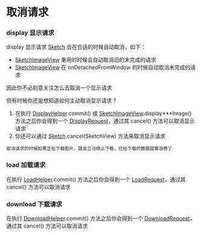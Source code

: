 # 取消请求

### display 显示请求

display 显示请求 [Sketch] 会在合适的时候自动取消，如下：
* [SketchImageView] 重用的时候会自动取消旧的未完成的请求
* [SketchImageView] 在 onDetachedFromWindow 的时候自动取消未完成的请求

因此你不必刻意关注怎么去取消一个显示请求

但有时候你还是想知道如何主动取消显示请求？
1. 在执行 [DisplayHelper].commit() 或 [SketchImageView].display***Image() 方法之后你会得到一个 [DisplayRequest]，通过其 cancel() 方法可以取消显示请求
2. 你还可以通过 [Sketch].cancel(SketchView) 方法来取消显示请求

``取消请求的时候如果正在下载图片，就会立马停止下载，已经下载的数据就算浪费了``

### load 加载请求

在执行 [LoadHelper].commit() 方法之后你会得到一个 [LoadRequest]，通过其 cancel() 方法可以取消请求

### download 下载请求

在执行 [DownloadHelper].commit() 方法之后你会得到一个 [DownloadRequest]，通过其 cancel() 方法可以取消请求

[Sketch]: ../../sketch/src/main/java/me/panpf/sketch/Sketch.java
[SketchImageView]: ../../sketch/src/main/java/me/panpf/sketch/SketchImageView.java
[DisplayHelper]:../../sketch/src/main/java/me/panpf/sketch/request/DisplayHelper.java
[DisplayRequest]:../../sketch/src/main/java/me/panpf/sketch/request/DisplayRequest.java
[LoadHelper]:../../sketch/src/main/java/me/panpf/sketch/request/LoadHelper.java
[LoadRequest]:../../sketch/src/main/java/me/panpf/sketch/request/LoadRequest.java
[DownloadHelper]:../../sketch/src/main/java/me/panpf/sketch/request/DownloadHelper.java
[DownloadRequest]:../../sketch/src/main/java/me/panpf/sketch/request/DownloadRequest.java
